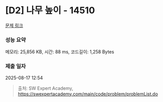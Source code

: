 # [D2] 나무 높이 - 14510 

[문제 링크](https://swexpertacademy.com/main/code/problem/problemDetail.do?contestProbId=AYFofW8qpXYDFAR4) 

### 성능 요약

메모리: 25,856 KB, 시간: 88 ms, 코드길이: 1,258 Bytes

### 제출 일자

2025-08-17 12:54



> 출처: SW Expert Academy, https://swexpertacademy.com/main/code/problem/problemList.do